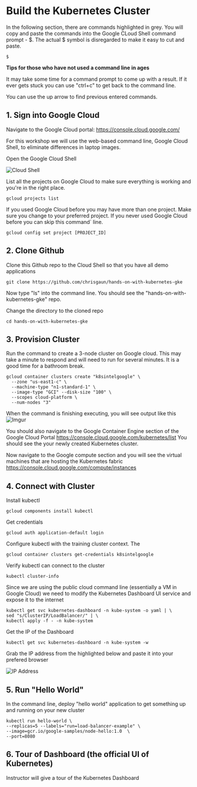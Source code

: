 # Build the Kubernetes Cluster
In the following section, there are commands highlighted in grey. You will copy and paste the commands into the Google CLoud Shell command prompt - $. The actual $ symbol is disregarded to make it easy to cut and paste. 
```
$
```
**Tips for those who have not used a command line in ages**

It may take some time for a command prompt to come up with a result. If it ever gets stuck you can use "ctrl+c" to get back to the command line. 

You can use the up arrow to find previous entered commands. 

## 1. Sign into Google Cloud

Navigate to the Google Cloud portal: https://console.cloud.google.com/ 

For this workshop we will use the web-based command line, Google Cloud Shell, to eliminate differences in laptop images. 

Open the Google Cloud Shell

![Cloud Shell](https://image.ibb.co/ccoxLF/cloudshell.png)

List all the projects on Google Cloud to make sure everything is working and you're in the right place. 
```
gcloud projects list
```
If you used Google Cloud before you may have more than one project. Make sure you change to your preferred project. If you never used Google Cloud before you can skip this command` line.
```
gcloud config set project [PROJECT_ID]
```
## 2. Clone Github

Clone this Github repo to the Cloud Shell so that you have all demo applications

```
git clone https://github.com/chrisgaun/hands-on-with-kubernetes-gke 
```

Now type "ls" into the command line. You should see the "hands-on-with-kubernetes-gke" repo. 

Change the directory to the cloned repo

```
cd hands-on-with-kubernetes-gke
```

## 3. Provision Cluster

Run the command to create a 3-node cluster on Google cloud. This may take a minute to respond and will need to run for several minutes. It is a good time for a bathroom break.  

```
gcloud container clusters create "k8sintelgoogle" \
  --zone "us-east1-c" \
  --machine-type "n1-standard-1" \
  --image-type "GCI" --disk-size "100" \
  --scopes cloud-platform \
  --num-nodes "3"
``` 
When the command is finishing executing, you will see output like this
![Imgur](http://i.imgur.com/zAMyyez.png)

You should also navigate to the Google Container Engine section of the Google Cloud Portal https://console.cloud.google.com/kubernetes/list You should see the your newly created Kubernetes cluster.

Now navigate to the Google compute section and you will see the virtual machines that are hosting the Kubernetes fabric https://console.cloud.google.com/compute/instances  

## 4. Connect with Cluster

Install kubectl

```
gcloud components install kubectl
```

Get credentials

```
gcloud auth application-default login
```

Configure kubectl with the training cluster context. The 

```
gcloud container clusters get-credentials k8sintelgoogle
```

Verify kubectl can connect to the cluster

```
kubectl cluster-info
```

Since we are using the public cloud command line (essentially a VM in Google Cloud) we need to modify the Kubernetes Dashboard UI service and expose it to the internet

```
kubectl get svc kubernetes-dashboard -n kube-system -o yaml | \
sed "s/ClusterIP/LoadBalancer/" | \
kubectl apply -f - -n kube-system
```
Get the IP of the Dashboard

```
kubectl get svc kubernetes-dashboard -n kube-system -w
```
Grab the IP address from the highlighted below and paste it into your prefered browser

![IP Address](http://i.imgur.com/i1hlPV2.png)

## 5. Run "Hello World"

In the command line, deploy "hello world" application to get something up and running on your new cluster

```
kubectl run hello-world \
--replicas=5 --labels="run=load-balancer-example" \
--image=gcr.io/google-samples/node-hello:1.0  \
--port=8080
```

## 6. Tour of Dashboard (the official UI of Kubernetes)

Instructor will give a tour of the Kubernetes Dashboard
